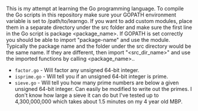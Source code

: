 This is my attempt at learning the Go programming language. To compile the Go scripts in this repository make sure your GOPATH environment variable is set to /path/to/learngo. If you want to add custom modules, place them in a separate directory under the src folder and make sure the first line in the Go script is package <package_name>. If GOPATH is set correctly you should be able to import "package-name" and use the module. Typically the package name and the folder under the src directory would be the same name. If they are different, then import "<src_dir_name>" and use the imported functions by calling <package_name>.<function>.

* `factor.go` - Will factor any unsigned 64-bit integer.
* `isprime.go` - Will tell you if an unsigned 64-bit integer is prime.
* `sieve.go` - Will tell you how many prime numbers are below a given unsigned 64-bit integer. Can easily be modified to write out the primes. I don't know how large a sieve it can do but I've tested up to 4,300,000,000 which takes about 1.5 minutes on my 4 year old MBP.

